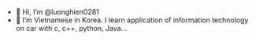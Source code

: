 - 👋 Hi, I’m @luonghien0281
- 👀 I’m Vietnamese in Korea. I learn application of information technology on car with c, c++, python, Java...

<!---
luonghien0281/luonghien0281 is a ✨ special ✨ repository because its `README.md` (this file) appears on your GitHub profile.
You can click the Preview link to take a look at your changes.
--->
